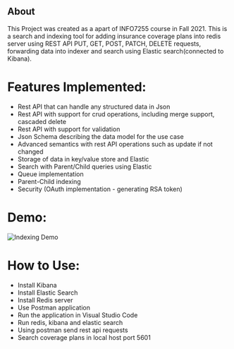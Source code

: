 ## About
This Project was created as a apart of INFO7255 course in Fall 2021. 
This is a search and indexing tool for adding insurance coverage plans into redis server using REST API PUT, GET, POST, PATCH, DELETE requests, forwarding data into indexer and search using Elastic search(connected to Kibana). 


# Features Implemented:
- Rest API that can handle any structured data in Json
- Rest API with support for crud operations, including merge support, cascaded delete
- Rest API with support for validation
- Json Schema describing the data model for the use case
- Advanced semantics with rest API operations such as update if not changed
- Storage of data in key/value store and Elastic
- Search with Parent/Child queries using Elastic
- Queue implementation
- Parent-Child indexing
- Security (OAuth implementation - generating RSA token)

# Demo:
![Indexing Demo](IndexingDemo.gif)

# How to Use:
- Install Kibana
- Install Elastic Search
- Install Redis server
- Use Postman application
- Run the application in Visual Studio Code
- Run redis, kibana and elastic search
- Using postman send rest api requests
- Search coverage plans in local host port 5601 
